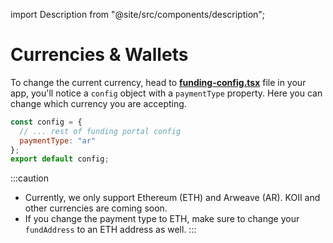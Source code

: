 import Description from "@site/src/components/description";

# Currencies & Wallets

<Description
  text="The currency options for your crowdfunding portal"
/>

To change the current currency, head to [**funding-config.tsx**](https://github.com/koii-network/koii.X/blob/main/src/components/funding/funding-config.tsx) file in your app, you'll notice a `config`  object with a `paymentType` property. Here you can change which currency you are accepting.

```jsx
const config = {
  // ... rest of funding portal config
  paymentType: "ar"
};
export default config;
```

:::caution
* Currently, we only support Ethereum (ETH) and Arweave (AR). KOII and other currencies are coming soon.
* If you change the payment type to ETH, make sure to change your `fundAddress` to an ETH address as well. &#x20;
:::

